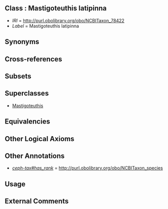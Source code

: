 
## Class : Mastigoteuthis latipinna

 * *IRI* = http://purl.obolibrary.org/obo/NCBITaxon_78422
 * *Label* = Mastigoteuthis latipinna

## Synonyms


## Cross-references


## Subsets


## Superclasses

 * [Mastigoteuthis](../../NCBITaxon/30/NCBITaxon_61730.md)

## Equivalencies


## Other Logical Axioms


## Other Annotations

 * *[ceph-tax#has_rank](../../ceph-tax#has/nk/ceph-tax#has_rank.md)* = http://purl.obolibrary.org/obo/NCBITaxon_species

## Usage


## External Comments

